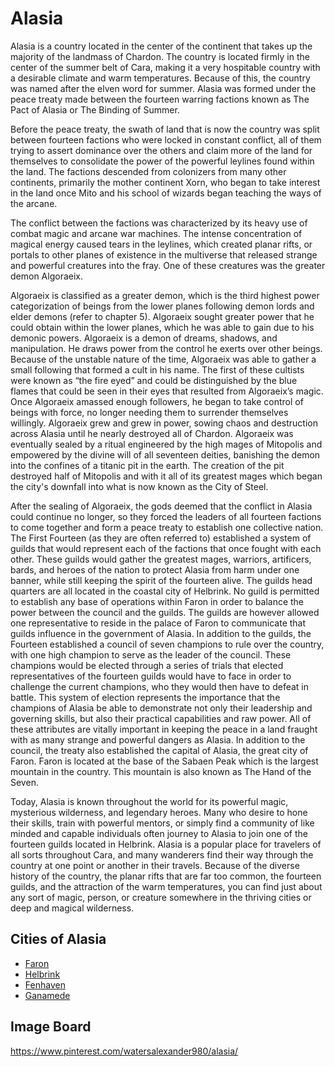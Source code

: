 # Alasia

Alasia is a country located in the center of the continent that takes up the majority of the landmass of Chardon. The country is located firmly in the center of the summer belt of Cara, making it a very hospitable country with a desirable climate and warm temperatures. Because of this, the country was named after the elven word for summer. Alasia was formed under the peace treaty made between the fourteen warring factions known as The Pact of Alasia or The Binding of Summer.

Before the peace treaty, the swath of land that is now the country was split between fourteen factions who were locked in constant conflict, all of them trying to assert dominance over the others and claim more of the land for themselves to consolidate the power of the powerful leylines found within the land. The factions descended from colonizers from many other continents, primarily the mother continent Xorn, who began to take interest in the land once Mito and his school of wizards began teaching the ways of the arcane.

The conflict between the factions was characterized by its heavy use of combat magic and arcane war machines. The intense concentration of magical energy caused tears in the leylines, which created planar rifts, or portals to other planes of existence in the multiverse that released strange and powerful creatures into the fray. One of these creatures was the greater demon Algoraeix.

Algoraeix is classified as a greater demon, which is the third highest power categorization of beings from the lower planes following demon lords and elder demons (refer to chapter 5). Algoraeix sought greater power that he could obtain within the lower planes, which he was able to gain due to his demonic powers. Algoraeix is a demon of dreams, shadows, and manipulation. He draws power from the control he exerts over other beings. Because of the unstable nature of the time, Algoraeix was able to gather a small following that formed a cult in his name. The first of these cultists were known as “the fire eyed” and could be distinguished by the blue flames that could be seen in their eyes that resulted from Algoraeix’s magic. Once Algoraeix amassed enough followers, he began to take control of beings with force, no longer needing them to surrender themselves willingly. Algoraeix grew and grew in power, sowing chaos and destruction across Alasia until he nearly destroyed all of Chardon. Algoraeix was eventually sealed by a ritual engineered by the high mages of Mitopolis and empowered by the divine will of all seventeen deities, banishing the demon into the confines of a titanic pit in the earth. The creation of the pit destroyed half of Mitopolis and with it all of its greatest mages which began the city's downfall into what is now known as the City of Steel.

After the sealing of Algoraeix, the gods deemed that the conflict in Alasia could continue no longer, so they forced the leaders of all fourteen factions to come together and form a peace treaty to establish one collective nation. The First Fourteen (as they are often referred to) established a system of guilds that would represent each of the factions that once fought with each other. These guilds would gather the greatest mages, warriors, artificers, bards, and heroes of the nation to protect Alasia from harm under one banner, while still keeping the spirit of the fourteen alive. The guilds head quarters are all located in the coastal city of Helbrink. No guild is permitted to establish any base of operations within Faron in order to balance the power between the council and the guilds. The guilds are however allowed one representative to reside in the palace of Faron to communicate that guilds influence in the government of Alasia. In addition to the guilds, the Fourteen established a council of seven champions to rule over the country, with one high champion to serve as the leader of the council. These champions would be elected through a series of trials that elected representatives of the fourteen guilds would have to face in order to challenge the current champions, who they would then have to defeat in battle. This system of election represents the importance that the champions of Alasia be able to demonstrate not only their leadership and governing skills, but also their practical capabilities and raw power. All of these attributes are vitally important in keeping the peace in a land fraught with as many strange and powerful dangers as Alasia. In addition to the council, the treaty also established the capital of Alasia, the great city of Faron. Faron is located at the base of the Sabaen Peak which is the largest mountain in the country. This mountain is also known as The Hand of the Seven.

Today, Alasia is known throughout the world for its powerful magic, mysterious wilderness, and legendary heroes. Many who desire to hone their skills, train with powerful mentors, or simply find a community of like minded and capable individuals often journey to Alasia to join one of the fourteen guilds located in Helbrink. Alasia is a popular place for travelers of all sorts throughout Cara, and many wanderers find their way through the country at one point or another in their travels. Because of the diverse history of the country, the planar rifts that are far too common, the fourteen guilds, and the attraction of the warm temperatures, you can find just about any sort of magic, person, or creature somewhere in the thriving cities or deep and magical wilderness.

## Cities of Alasia

- [Faron](Continents/Chardon/Alasia/Faron.md)
- [Helbrink](Continents/Chardon/Alasia/Helbrink.md)
- [Fenhaven](Continents/Chardon/Alasia/Fenhaven.md)
- [Ganamede](Continents/Chardon/Alasia/Ganamede.md) 

## Image Board

https://www.pinterest.com/watersalexander980/alasia/

